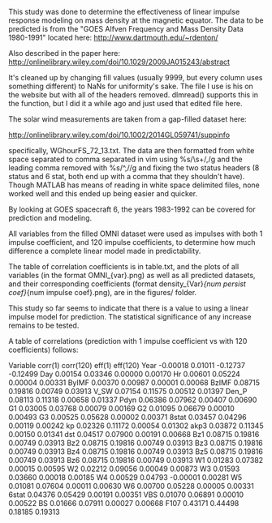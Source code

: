 This study was done to determine the effectiveness of linear impulse response modeling on mass density at the magnetic equator. The data to be predicted is from the "GOES Alfven Frequency and Mass Density Data 1980-1991" located here:
http://www.dartmouth.edu/~rdenton/

Also described in the paper here:
http://onlinelibrary.wiley.com/doi/10.1029/2009JA015243/abstract

It's cleaned up by changing fill values (usually 9999, but every column uses something different) to NaNs for uniformity's sake. The file I use is his on the website but with all of the headers removed. dlmread() supports this in the function, but I did it a while ago and just used that edited file here.

The solar wind measurements are taken from a gap-filled dataset here:

http://onlinelibrary.wiley.com/doi/10.1002/2014GL059741/suppinfo

specifically, WGhourFS_72_13.txt. The data are then formatted from white space separated to comma separated in vim using %s/\s+/,/g and the leading comma removed with %s/^,//g and fixing the two status headers (8 status and 6 stat, both end up with a comma that they shouldn't have). Though MATLAB has means of reading in white space delimited files, none worked well and this ended up being easier and quicker.

By looking at GOES spacecraft 6, the years 1983-1992 can be covered for prediction and modeling.

All variables from the filled OMNI dataset were used as impulses with both 1 impulse coefficient, and 120 impulse coefficients, to determine how much difference a complete linear model made in predictability.

The table of correlation coefficients is in table.txt, and the plots of all variables (in the format OMNI_{var}.png) as well as all predicted datasets, and their corresponding coefficients (format density_{Var}_{num persist coef}_{num impulse coef}.png), are in the figures/ folder.

This study so far seems to indicate that there is a value to using a linear impulse model for prediction. The statistical significance of any increase remains to be tested.

A table of correlations (prediction with 1 impulse coefficient vs with 120 coefficients) follows:

Variable 	 corr(1) 	 corr(120) 	 eff(1) 	 eff(120)
Year 	 -0.00018 	 0.01011 	 -0.12737 	 -0.12499
Day 	 0.00154 	 0.03346 	 0.00000 	 0.00170
Hr 	 0.00601 	 0.05224 	 0.00004 	 0.00331
ByIMF 	 0.00370 	 0.00987 	 0.00001 	 0.00068
BzIMF 	 0.08715 	 0.19816 	 0.00749 	 0.03913
V_SW 	 0.07154 	 0.11575 	 0.00512 	 0.01397
Den_P 	 0.08113 	 0.11318 	 0.00658 	 0.01337
Pdyn 	 0.06386 	 0.07962 	 0.00407 	 0.00690
G1 	 0.03005 	 0.03768 	 0.00079 	 0.00169
G2 	 0.01095 	 0.06679 	 0.00010 	 0.00493
G3 	 0.00525 	 0.05628 	 0.00002 	 0.00371
8stat 	 0.03457 	 0.04296 	 0.00119 	 0.00242
kp 	 0.02326 	 0.11172 	 0.00054 	 0.01302
akp3 	 0.03872 	 0.11345 	 0.00150 	 0.01341
dst 	 0.04517 	 0.07900 	 0.00191 	 0.00668
Bz1 	 0.08715 	 0.19816 	 0.00749 	 0.03913
Bz2 	 0.08715 	 0.19816 	 0.00749 	 0.03913
Bz3 	 0.08715 	 0.19816 	 0.00749 	 0.03913
Bz4 	 0.08715 	 0.19816 	 0.00749 	 0.03913
Bz5 	 0.08715 	 0.19816 	 0.00749 	 0.03913
Bz6 	 0.08715 	 0.19816 	 0.00749 	 0.03913
W1 	 0.01283 	 0.07382 	 0.00015 	 0.00595
W2 	 0.02212 	 0.09056 	 0.00049 	 0.00873
W3 	 0.01593 	 0.03660 	 0.00018 	 0.00185
W4 	 0.00529 	 0.04793 	 -0.00001 	 0.00281
W5 	 0.01081 	 0.07604 	 0.00011 	 0.00630
W6 	 0.00700 	 0.05228 	 0.00005 	 0.00331
6stat 	 0.04376 	 0.05429 	 0.00191 	 0.00351
VBS 	 0.01070 	 0.06891 	 0.00010 	 0.00522
BS 	 0.01666 	 0.07911 	 0.00027 	 0.00668
F107 	 0.43171 	 0.44498 	 0.18185 	 0.19313
